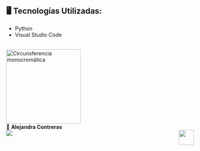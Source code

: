 ## 🖥️ Tecnologías Utilizadas:

- Python
- Visual Studio Code
</br>
<img align="center" src="https://github.com/AlejandraConB/Images/blob/main/Circunsferencia_monocrom%C3%A1tica.png" height="200" alt="Circunsferencia monocromática">
</br>
💙 <strong>Alejandra Contreras</strong></br>
<a href="https://www.linkedin.com/in/alejandraconb-dev/" target="_blank">
<img img align="left" src="https://img.shields.io/badge/-LinkedIn-%230077B5?style=for-the-badge&logo=linkedin&logoColor=white" target="_blank"></a>
<img img align="right" src="https://raw.githubusercontent.com/Tarikul-Islam-Anik/Animated-Fluent-Emojis/master/Emojis/Smilies/Relieved%20Face.png" target="_blank" height="40"></a>
